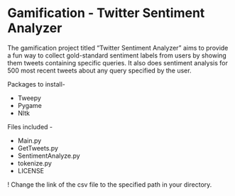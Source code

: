 # Gamification - Twitter Sentiment Analyzer

The gamification project titled “Twitter Sentiment Analyzer” aims to provide a fun way to collect gold-standard sentiment labels from users by showing them tweets containing specific queries. 
It also does sentiment analysis for 500 most recent tweets about any query specified by the user.

Packages to install- 
- Tweepy
- Pygame
- Nltk

Files included - 
- Main.py
- GetTweets.py
- SentimentAnalyze.py
- tokenize.py
- LICENSE

! Change the link of the csv file to the specified path in your directory.
